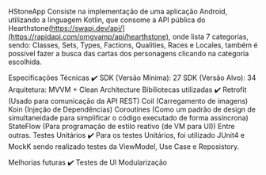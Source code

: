 HStoneApp
Consiste na implementação de uma aplicação Android, utilizando a linguagem Kotlin, que consome a API pública do Hearthstone(https://swapi.dev/api/](https://rapidapi.com/omgvamp/api/hearthstone), 
onde lista 7 categorias, sendo: Classes, Sets, Types, Factions, Qualities, Races e Locales, também é possivel fazer a busca das cartas dos personagens clicando na categoria escolhida.

Especificações Técnicas ✔️
SDK (Versão Mínima): 27
SDK (Versão Alvo): 34
Arquitetura: MVVM + Clean Architecture
Bibiliotecas utilizadas ✔️
Retrofit (Usado para comunicação da API REST)
Coil (Carregamento de imagens)
Koin (Injeção de Dependências)
Coroutines (Como um padrão de design de simultaneidade para simplificar o código executado de forma assíncrona)
StateFlow (Para programação de estilo reativo (de VM para UI))
Entre outras.
Testes Unitários ✔️
Para os testes Unitários, foi utilizado JUnit4 e MockK sendo realizado testes da ViewModel, Use Case e Reposistory.

Melhorias futuras ✔️
Testes de UI
Modularização
